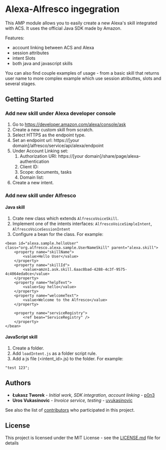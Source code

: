 # Alexa-Alfresco ingegration

This AMP module allows you to easily create a new Alexa's skill integrated with ACS. It uses the official Java SDK made by Amazon.

Features:
* account linking between ACS and Alexa
* session attributes
* intent Slots
* both java and javascript skills

You can also find couple examples of usage - from a basic skill that returns user name to more complex example which use session atributtes, slots and several stages.

## Getting Started

### Add new skill under Alexa developer console

1. Go to https://developer.amazon.com/alexa/console/ask
2. Create a new custom skill from scratch.
3. Select HTTPS as the endpoint type.
4. Set an endpoint url: https://[your domain]/alfresco/service/api/alexa/endpoint 
5. Under Account Linking set: 
	1. Authorization URI: https://[your domain]/share/page/alexa-authentication
	2. Client ID: <your skill id>
	3. Scope: documents, tasks
	4. Domain list: <your domain>
6. Create a new intent.

### Add new skill under Alfresco

#### Java skill

1. Crate new class which extends `AlfrescoVoiceSkill`.
2. Implement one of the intents interfaces: `AlfrescoVoiceSimpleIntent`, `AlfrescoVoiceSessionIntent`
3. Configure a bean for the class. For example:
```
<bean id="alexa.sample.helloUser" class="org.alfresco.alexa.sample.UserNameSkill" parent="alexa.skill">
	<property name="skillName">
		<value>Hello User</value>
	</property>
	<property name="skillId">
		<value>amzn1.ask.skill.6aac0bad-4288-4c3f-9575-4c4064eda0ce</value>
	</property>
	<property name="helpText">
		<value>Say hello</value>
	</property>
	<property name="welcomeText">
		<value>Welcome to the Alfresco</value>
	</property>
	
	<property name="serviceRegistry">
		<ref bean="ServiceRegistry" />
	</property>
</bean>
```

#### JavaScript skill

1. Create a folder.
2. Add `loadIntent.js` as a folder script rule.
3. Add a js file (<intent_id>.js) to the folder. For example:
```
"test 123";
```

## Authors

* **Łukasz Tworek** - *Initial work, SDK integration, account linking* - [p0n3](https://github.com/p0n3)
* **Uros Vukasinovic** - *Invoice service, testing* - [uvukasinovic](https://github.com/uvukasinovic)

See also the list of [contributors](https://github.com/p0n3/alexa-alfresco/contributors) who participated in this project.

## License

This project is licensed under the MIT License - see the [LICENSE.md](LICENSE.md) file for details